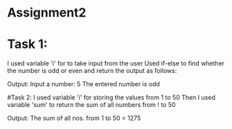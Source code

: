 # Assignment2

# Task 1:
I used variable 'i' for to take input from the user
Used if-else to find whether the number is odd or even and return the output as follows:

Output:
Input a number: 5
The entered number is odd


#Task 2:
I used variable 'i' for storing the values from 1 to 50
Then I used variable 'sum' to return the sum of all numbers from ! to 50

Output:
The sum of all nos. from 1 to 50 = 1275
